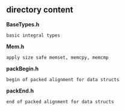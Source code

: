 ## directory content

**BaseTypes.h**
```
basic integral types
```

**Mem.h**
```
apply size safe memset, memcpy, memcmp
```

**packBegin.h**
```
begin of packed alignment for data structs
```

**packEnd.h**
```
end of packed alignment for data structs
```
